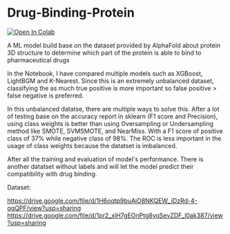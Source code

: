 # Drug-Binding-Protein

<a target="_blank" href="https://colab.research.google.com/github/w12l3-c/Drug-Binding-Protein/blob/main/Protein_binding.ipynb">
  <img src="https://colab.research.google.com/assets/colab-badge.svg" alt="Open In Colab"/>
</a>

A ML model build base on the dataset provided by AlphaFold about protein 3D structure to determine which part of the protein is able to bind to pharmaceutical drugs

In the Notebook, I have compared multiple models such as XGBoost, LightBGM and K-Nearest. Since this is an extremely unbalanced dataset, classifying the as much true positive is more important so false positive > false negative is preferred.

In this unbalanced datatse, there are multiple ways to solve this. After a lot of testing base on the accuracy report in sklearn (F1 score and Precision), using class weights is better than using Oversampling or Undersampling method like SMOTE, SVMSMOTE, and NearMiss. With a F1 score of positive class of 37% while negative class of 98%. The ROC is less important in the usage of class weights because the datatset is imbalanced.

After all the training and evaluation of model's performance. There is another datatset without labels and will let the model predict their compatibility with drug binding. 

Dataset:

https://drive.google.com/file/d/1H6oqtp9buAjO8NKQEW_jDzRd-4-qgQPF/view?usp=sharing <br>
https://drive.google.com/file/d/1pr2_xiH7gEOnPtg8yqSevZDF_l0ak387/view?usp=sharing

